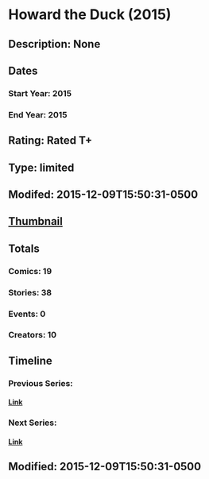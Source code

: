 # Howard the Duck (2015)
## Description: None
## Dates
### Start Year: 2015
### End Year: 2015
## Rating: Rated T+
## Type: limited
## Modifed: 2015-12-09T15:50:31-0500
## [Thumbnail](http://i.annihil.us/u/prod/marvel/i/mg/c/b0/54ff5f21e6cc6.jpg)
## Totals
### Comics: 19
### Stories: 38
### Events: 0
### Creators: 10
## Timeline
### Previous Series: 
#### [Link]()
### Next Series: 
#### [Link]()
## Modified: 2015-12-09T15:50:31-0500